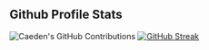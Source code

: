 ## Github Profile Stats

![Caeden's GitHub Contributions](https://github-readme-activity-graph.vercel.app/graph?username=caedentelfer&theme=radical)
[![GitHub Streak](https://streak-stats.demolab.com/?user=caedentelfer&theme=radical)](https://git.io/streak-stats)
